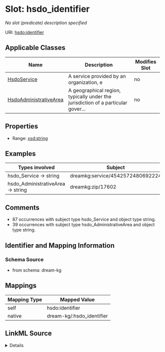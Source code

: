 

# Slot: hsdo_identifier


_No slot (predicate) description specified_





URI: [hsdo:identifier](hsdo:identifier)



<!-- no inheritance hierarchy -->





## Applicable Classes

| Name | Description | Modifies Slot |
| --- | --- | --- |
| [HsdoService](../classes/HsdoService.md) | A service provided by an organization, e |  no  |
| [HsdoAdministrativeArea](../classes/HsdoAdministrativeArea.md) | A geographical region, typically under the jurisdiction of a particular gover... |  no  |







## Properties

* Range: [xsd:string](xsd:string)






## Examples

| Types involved | Subject | Predicate | Object |
| --- | --- | --- | --- |
| hsdo_Service → string | dreamkg:service/4542572480692224 | hsdo:identifier | 4542572480692224 |
| hsdo_AdministrativeArea → string | dreamkg:zip/17602 | hsdo:identifier | 17602 |


## Comments

* 87 occurrences with subject type hsdo_Service and object type string.
* 39 occurrences with subject type hsdo_AdministrativeArea and object type string.

## Identifier and Mapping Information







### Schema Source


* from schema: dream-kg




## Mappings

| Mapping Type | Mapped Value |
| ---  | ---  |
| self | hsdo:identifier |
| native | dream-kg/:hsdo_identifier |




## LinkML Source

<details>
```yaml
name: hsdo_identifier
description: No slot (predicate) description specified
comments:
- 87 occurrences with subject type hsdo_Service and object type string.
- 39 occurrences with subject type hsdo_AdministrativeArea and object type string.
examples:
- description: hsdo_Service → string
  object:
    example_object: '4542572480692224'
    example_predicate: hsdo:identifier
    example_subject: dreamkg:service/4542572480692224
- description: hsdo_AdministrativeArea → string
  object:
    example_object: '17602'
    example_predicate: hsdo:identifier
    example_subject: dreamkg:zip/17602
from_schema: dream-kg
rank: 1000
slot_uri: hsdo:identifier
alias: hsdo_identifier
domain_of:
- hsdo_AdministrativeArea
- hsdo_Service
range: string

```
</details>